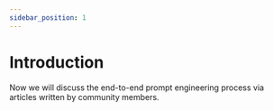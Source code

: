 ```yaml
---
sidebar_position: 1
---
```


# Introduction

Now we will discuss the end-to-end prompt engineering process via articles written
by community members.